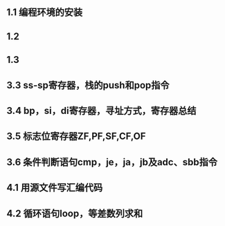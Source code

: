 

## 1.1 编程环境的安装


## 1.2

## 1.3

## 3.3 ss-sp寄存器，栈的push和pop指令



## 3.4 bp，si，di寄存器，寻址方式，寄存器总结



## 3.5 标志位寄存器ZF,PF,SF,CF,OF



## 3.6 条件判断语句cmp，je，ja，jb及adc、sbb指令



## 4.1 用源文件写汇编代码



## 4.2 循环语句loop，等差数列求和
